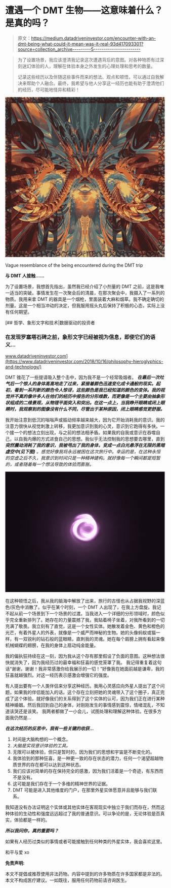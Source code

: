 # 遭遇一个 DMT 生物——这意味着什么？是真的吗？

> 原文：<https://medium.datadriveninvestor.com/encounter-with-an-dmt-being-what-could-it-mean-was-it-real-93d417093301?source=collection_archive---------5----------------------->

> 为了设置场景，我应该澄清我记录这次遭遇背后的意图。对各种物质有过深刻迷幻体验的人，理解在体验本身之外发生的心理处理和思考的数量。
> 
> 记录这些经历以及伴随这些事件而来的想法、观点和顿悟，可以通过自我解决来帮助个人融合。最终，我希望与他人分享这一经历也能有助于澄清他们的经历，尽可能地怪异和精彩！

![](img/af614429cdf6d7a2b5f9528e683f811d.png)

Vague resemblance of the being encountered during the DMT trip

**与 DMT 人接触……**

为了设置场景，我想首先指出，虽然我已经介绍了小剂量的 DMT 之前，这是我唯一适当的突破。事情发生在一次聚会后的清晨，在那次聚会中，我摄入了一系列的物质。我用来拿 DMT 的器具是一个烟枪，里面装着大麻和烟草。我不确定确切的剂量。这是一个相当冲动的决定，但我服用摇头丸后保持了积极的心态，实际上没有任何期望。

[](https://www.datadriveninvestor.com/2018/10/16/philosophy-hieroglyphics-and-technology/) [## 哲学、象形文字和技术|数据驱动的投资者

### 在发现罗塞塔石碑之前，象形文字已经被视为信息，即使它们的语义…

www.datadriveninvestor.com](https://www.datadriveninvestor.com/2018/10/16/philosophy-hieroglyphics-and-technology/) 

DMT 锥花了一些提请吸入整个击中，因为我不是一个经常吸烟者。 ***在最后一次吐气后一个惊人的身体高高地走了过来，紧接着颜色迅速变化成卡通般的现实。起初，看到一系列新的颜色令人惊讶，这些颜色是我已经知道的颜色的变体。我的视觉并不真的像许多人在他们的经历中报告的分形维数，而更像是一个主要由抽象形状组成的二维景观，从物理平面突入和突出。在这一点上，当我睁开眼睛或闭上眼睛时，我观察到的图像没有什么不同，尽管出于某种原因，闭上眼睛感觉更舒服。***

我开始注意到低沉的嗡嗡声或振动频率越来越大，因为它开始消耗我的意识。我的注意力很快从视觉刺激上转移，我更加意识到我的心灵，意识到它跑得有多快。一个接一个的想法立刻出现，与之前的想法相矛盾。如果我的自我或意识在吞噬自己，以自我内爆的方式进食自己的思想。我似乎无法控制我的思想要去哪里，直到 ***突然震动消耗了我的意识，我被甩出了我的身体，变成一点白光悬浮在无限的黑暗虚空中(见下图)*** *。感觉好像我将永远被困在这次旅行中。幸运的是，在这种永恒的空虚之后不久，我意识到时间只是一种精神建构。就好像每一个瞬间都是短暂的，或者随着每一个想法导致的体验而膨胀。*

![](img/6233fc98685bfa936e0276fc107cff43.png)

在这种顿悟之后，我从我的脑海中解放了出来，旅行的古怪也从占据我视野的深蓝色/灰色中消散了。似乎在某个时刻，一个 DMT 人出现了，在我上方盘旋。我记不起从前一个场景到下一个场景的过渡。当我进入一个详细的分形领域时，颜色似乎完全重新排列了。她存在的力量震撼了我，我贴着椅子坐着，对我所看到的一切充满了敬畏。我立刻有了直觉，这是一个女性实体。她散发着金色、黄色和橙色的光芒，有着外星人的外表，就像是一个威严而神秘的生物。她的头像蚂蚁或猫一样，有一双锐利的钻石般的蓝眼睛，直刺我的灵魂。她在每个肩膀上拥有看起来像机械蝴蝶的翅膀，在我的身体上扇动纯金能量。

我的偏执狂持续在这一刻，因为我从这个存有那里假设了负面的意图。这种想法很快就消失了，因为我经历过的最幸福和狂喜的感觉笼罩了我。 我记得重复着这句话“谢谢，谢谢！我非常感激你给我展示的一切！”好像我在她面前越是谦卑，我的狂喜就越强烈。对这一经历表示感激会增强它的强度。

有人提出要有一个人类伴侣来分享这种经历。我用心灵感应向外星人提出了这个问题，如果我的伴侣能加入的话。这个存在立刻把她的灵魂带入了这个圈子，真正完成了这个体验。就好像我们的关系得到了这个实体的认可，因为我们正在进行某种精神婚姻。然后我回到自己的身体，对刚刚发生的事情感到震惊，情绪混乱，不知道该哭还是该笑。 我两者都做了一小会儿，试图处理和理解这种体验。在很多方面我仍然是…

***在这次经历的反思中，我有一些关键的收获…***

1.  时间是大脑构想的一个概念。
2.  *大脑是实现意识体验的工具。*
3.  无限可以被体验，但只是暂时的，因为我们的思想和宇宙是不断变化的。
4.  我体验到的那种狂喜，是一种更一致的存在状态的潜力，任何一个渴望超越物质世界的存在都可以达到这种状态。
5.  我们应该对简单的存在保持完全的感激，因为我们活着是一个奇迹，有东西而不是没有。
6.  这可能是我们存在于一个多维的精神世界的证据。
7.  DMT 可能是进入其他维度的门户，在那里外星实体愿意并且能够与我们联系。

我知道没有办法证明这个实体或其他实体在客观现实中独立于我们而存在，然而这种体验的生动性和强度远远超过了我的普通意识。可以争论的是，无论体验是否真实，体验都是一样的。

***所以我问你，真的重要吗？***

如果有人经历过类似的事情或者可能接触到任何种类的外星实体，我会喜欢这里。

和平与爱 xo

**免责声明:**

本文不提倡或推荐使用非法药物。内容中提到的许多物质在许多国家都是非法的。本文不构成医疗建议。一如既往，服用任何药物前请咨询医生。